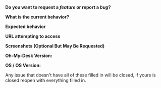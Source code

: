 **Do you want to request a *feature* or report a *bug*?**

**What is the current behavior?**

**Expected behavior**

**URL attempting to access**

**Screenshots (Optional But May Be Requested)**

**Oh-My-Desk Version:**

**OS / OS Version:**

Any issue that doesn't have all of these filled in will be closed, if yours is closed reopen with everything filled in.
